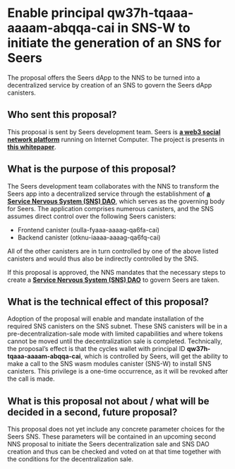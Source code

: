 # Enable principal qw37h-tqaaa-aaaam-abqqa-cai in SNS-W to initiate the generation of an SNS for Seers

The proposal offers the Seers dApp to the NNS to be turned into a decentralized service by creation of an SNS to govern the Seers dApp canisters.

## Who sent this proposal?

This proposal is sent by Seers development team. Seers is [**a web3 social network platform**](https://seers.social/) running on Internet Computer. The project is presents in [**this whitepaper**](https://www.notion.so/Seers-Web3-Social-Network-25fa0f505b0141cabb5d7d68a11f572b).

## What is the purpose of this proposal?

The Seers development team collaborates with the NNS to transform the Seers app into a decentralized service through the establishment of [**a Service Nervous System (SNS) DAO**](https://internetcomputer.org/sns), which serves as the governing body for Seers. The application comprises numerous canisters, and the SNS assumes direct control over the following Seers canisters:

- Frontend canister (oulla-fyaaa-aaaag-qa6fa-cai)
- Backend canister (otknu-iaaaa-aaaag-qa6fq-cai)

All of the other canisters are in turn controlled by one of the above listed canisters and would thus also be indirectly controlled by the SNS.

If this proposal is approved, the NNS mandates that the necessary steps to create a [**Service Nervous System (SNS) DAO**](https://internetcomputer.org/sns) to govern Seers are taken.

## What is the technical effect of this proposal?

Adoption of the proposal will enable and mandate installation of the required SNS canisters on the SNS subnet. These SNS canisters will be in a pre-decentralization-sale mode with limited capabilities and where tokens cannot be moved until the decentralization sale is completed. Technically, the proposal’s effect is that the cycles wallet with principal ID **qw37h-tqaaa-aaaam-abqqa-cai**, which is controlled by Seers, will get the ability to make a call to the SNS wasm modules canister (SNS-W) to install SNS canisters. This privilege is a one-time occurrence, as it will be revoked after the call is made.

## What is this proposal not about / what will be decided in a second, future proposal?

This proposal does not yet include any concrete parameter choices for the Seers SNS. These parameters will be contained in an upcoming second NNS proposal to initiate the Seers decentralization sale and SNS DAO creation and thus can be checked and voted on at that time together with the conditions for the decentralization sale.
